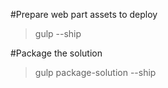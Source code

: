 #Prepare web part assets to deploy
> gulp --ship

#Package the solution
> gulp package-solution --ship
